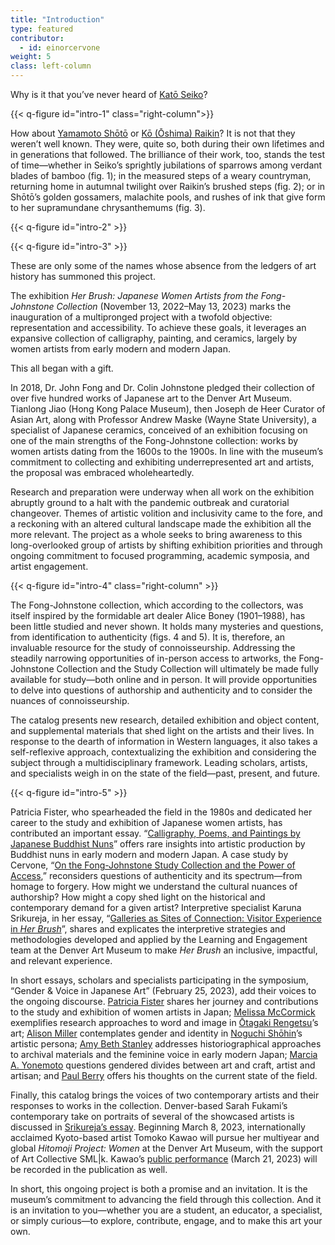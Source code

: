 ```yaml
---
title: "Introduction"
type: featured
contributor:
  - id: einorcervone
weight: 5
class: left-column
---
```


Why is it that you’ve never heard of [Katō Seiko](/artists/#katō-seiko-加藤青湖)?

{{< q-figure id="intro-1" class="right-column">}}

How about [Yamamoto Shōtō](/artists/#yamamoto-shōtō-山本緗桃) or [Kō (Ōshima) Raikin](/artists/#kō-ōshima-raikin-高大島来禽)? It is not that they weren’t well known. They were, quite so, both during their own lifetimes and in generations that followed. The brilliance of their work, too, stands the test of time—whether in Seiko’s sprightly jubilations of sparrows among verdant blades of bamboo (fig. 1); in the measured steps of a weary countryman, returning home in autumnal twilight over Raikin’s brushed steps (fig. 2); or in Shōtō’s golden gossamers, malachite pools, and rushes of ink that give form to her supramundane chrysanthemums (fig. 3).

{{< q-figure id="intro-2" >}}

{{< q-figure id="intro-3" >}}

These are only some of the names whose absence from the ledgers of art history has summoned this project.

The exhibition *Her Brush: Japanese Women Artists from the Fong-Johnstone Collection* (November 13, 2022–May 13, 2023) marks the inauguration of a multipronged project with a twofold objective: representation and accessibility. To achieve these goals, it leverages an expansive collection of calligraphy, painting, and ceramics, largely by women artists from early modern and modern Japan.

This all began with a gift.

In 2018, Dr. John Fong and Dr. Colin Johnstone pledged their collection of over five hundred works of Japanese art to the Denver Art Museum. Tianlong Jiao (Hong Kong Palace Museum), then Joseph de Heer Curator of Asian Art, along with Professor Andrew Maske (Wayne State University), a specialist of Japanese ceramics, conceived of an exhibition focusing on one of the main strengths of the Fong-Johnstone collection: works by women artists dating from the 1600s to the 1900s. In line with the museum’s commitment to collecting and exhibiting underrepresented art and artists, the proposal was embraced wholeheartedly.

Research and preparation were underway when all work on the exhibition abruptly ground to a halt with the pandemic outbreak and curatorial changeover. Themes of artistic volition and inclusivity came to the fore, and a reckoning with an altered cultural landscape made the exhibition all the more relevant. The project as a whole seeks to bring awareness to this long-overlooked group of artists by shifting exhibition priorities and through ongoing commitment to focused programming, academic symposia, and artist engagement.

{{< q-figure id="intro-4" class="right-column" >}}

The Fong-Johnstone collection, which according to the collectors, was itself inspired by the formidable art dealer Alice Boney (1901–1988), has been little studied and never shown. It holds many mysteries and questions, from identification to authenticity (figs. 4 and 5). It is, therefore, an invaluable resource for the study of connoisseurship. Addressing the steadily narrowing opportunities of in-person access to artworks, the Fong-Johnstone Collection and the Study Collection will ultimately be made fully available for study—both online and in person. It will provide opportunities to delve into questions of authorship and authenticity and to consider the nuances of connoisseurship.

The catalog presents new research, detailed exhibition and object content, and supplemental materials that shed light on the artists and their lives. In response to the dearth of information in Western languages, it also takes a self-reflexive approach, contextualizing the exhibition and considering the subject through a multidisciplinary framework. Leading scholars, artists, and specialists weigh in on the state of the field—past, present, and future.

{{< q-figure id="intro-5" >}}

Patricia Fister, who spearheaded the field in the 1980s and dedicated her career to the study and exhibition of Japanese women artists, has contributed an important essay. “[Calligraphy, Poems, and Paintings by Japanese Buddhist Nuns](/fister-essay/)” offers rare insights into artistic production by Buddhist nuns in early modern and modern Japan. A case study by Cervone, “[On the Fong-Johnstone Study Collection and the Power of Access](/study-collection/),” reconsiders questions of authenticity and its spectrum—from homage to forgery. How might we understand the cultural nuances of authorship? How might a copy shed light on the historical and contemporary demand for a given artist? Interpretive specialist Karuna Srikureja, in her essay, “[Galleries as Sites of Connection: Visitor Experience in *Her Brush*](/karuna/)”, shares and explicates the interpretive strategies and methodologies developed and applied by the Learning and Engagement team at the Denver Art Museum to make *Her Brush* an inclusive, impactful, and relevant experience.

In short essays, scholars and specialists participating in the symposium, “Gender & Voice in Japanese Art” (February 25, 2023), add their voices to the ongoing discourse. [Patricia Fister](/essay-fister/) shares her journey and contributions to the study and exhibition of women artists in Japan; [Melissa McCormick](/essay-mcCormic/) exemplifies research approaches to word and image in [Ōtagaki Rengetsu](/artists/#ōtagaki-rengetsu-太田垣蓮月)’s art; [Alison Miller](/essay-miller/) contemplates gender and identity in [Noguchi Shōhin](/artists/#noguchi-shōhin-野口小蘋)’s artistic persona; [Amy Beth Stanley](/essay-stanley/) addresses historiographical approaches to archival materials and the feminine voice in early modern Japan; [Marcia A. Yonemoto](/essay-yonemoto/) questions gendered divides between art and craft, artist and artisan; and [Paul Berry](/essay-berry/) offers his thoughts on the current state of the field.

Finally, this catalog brings the voices of two contemporary artists and their responses to works in the collection. Denver-based Sarah Fukami’s contemporary take on portraits of several of the showcased artists is discussed in [Srikureja’s essay](/karuna/). Beginning March 8, 2023, internationally acclaimed Kyoto-based artist Tomoko Kawao will pursue her multiyear and global *Hitomoji Project: Women* at the Denver Art Museum, with the support of Art Collective SML\|k. Kawao’s [public performance](/tomoko/) (March 21, 2023) will be recorded in the publication as well.

In short, this ongoing project is both a promise and an invitation. It is the museum’s commitment to advancing the field through this collection. And it is an invitation to you—whether you are a student, an educator, a specialist, or simply curious—to explore, contribute, engage, and to make this art your own.